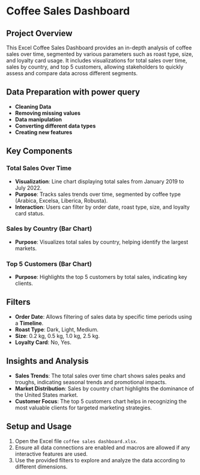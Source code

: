 # Coffee Sales Dashboard

## Project Overview
This Excel Coffee Sales Dashboard provides an in-depth analysis of coffee sales over time, segmented by various parameters such as roast type, size, and loyalty card usage. It includes visualizations for total sales over time, sales by country, and top 5 customers, allowing stakeholders to quickly assess and compare data across different segments.

## Data Preparation with power query
- **Cleaning Data**
- **Removing missing values**
- **Data manipulation**
- **Converting different data types**
- **Creating new features**

## Key Components

### Total Sales Over Time
- **Visualization**: Line chart displaying total sales from January 2019 to July 2022.
- **Purpose**: Tracks sales trends over time, segmented by coffee type (Arabica, Excelsa, Liberica, Robusta).
- **Interaction**: Users can filter by order date, roast type, size, and loyalty card status.

### Sales by Country (Bar Chart)
- **Purpose**: Visualizes total sales by country, helping identify the largest markets.

### Top 5 Customers (Bar Chart)
- **Purpose**: Highlights the top 5 customers by total sales, indicating key clients.

## Filters
- **Order Date**: Allows filtering of sales data by specific time periods using a **Timeline**.
- **Roast Type**: Dark, Light, Medium.
- **Size**: 0.2 kg, 0.5 kg, 1.0 kg, 2.5 kg.
- **Loyalty Card**: No, Yes.

## Insights and Analysis
- **Sales Trends**: The total sales over time chart shows sales peaks and troughs, indicating seasonal trends and promotional impacts.
- **Market Distribution**: Sales by country chart highlights the dominance of the United States market.
- **Customer Focus**: The top 5 customers chart helps in recognizing the most valuable clients for targeted marketing strategies.

## Setup and Usage
1. Open the Excel file `coffee sales dashboard.xlsx`.
2. Ensure all data connections are enabled and macros are allowed if any interactive features are used.
3. Use the provided filters to explore and analyze the data according to different dimensions.
